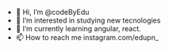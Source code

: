 - 👋 Hi, I’m @codeByEdu
- 👀 I’m interested in studying new tecnologies 
- 🌱 I’m currently learning angular, react.
- 📫 How to reach me instagram.com/edupn_

<!---
codebyEdu/codeByEdu is a ✨ special ✨ repository because its `README.md` (this file) appears on your GitHub profile.
You can click the Preview link to take a look at your changes.
--->
